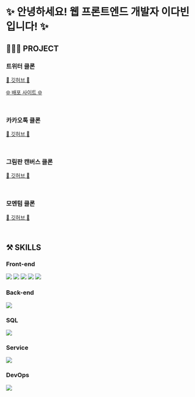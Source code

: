 <!-- ---------- ---------- ---------- 대제목 ---------- ---------- ---------- -->
<h1>✨ 안녕하세요! 웹 프론트엔드 개발자 이다빈 입니다! ✨</h1>


<h2> <b>👩🏻‍💻 PROJECT</b> </h2>
  <h3>트위터 클론</h3>
    <a href="https://github.com/Yeon-seong/react-nodebird">
      <p>🔗 깃허브 🔗</p>
    </a>
    <a href="http://nodebird.xyz/">
      <p>🌐 배포 사이트 🌐</p>
    </a>
<br>
  <h3>카카오톡 클론</h3>
    <a href="https://github.com/Yeon-seong/FrontEnd_Project/tree/master/kokoa_talk">
      <p>🔗 깃허브 🔗</p>
    </a>
<br>
  <h3>그림판 캔버스 클론</h3>
    <a href="https://github.com/Yeon-seong/FrontEnd_Project/tree/master/js_paint">
      <p>🔗 깃허브 🔗</p>
    </a>
<br>
  <h3>모멘텀 클론</h3>
    <a href="https://github.com/Yeon-seong/FrontEnd_Project/tree/master/js_momentum">
      <p>🔗 깃허브 🔗</p>
    </a>
<br>

<!-- ---------- ---------- ---------- 스킬 ---------- ---------- ---------- -->
<h2> <b>⚒️ SKILLS</b> </h2>
  <h3>Front-end</h3>
    <p>
      <!-- ---------- HTML5 스킬 아이콘 ---------- -->
      <img src="https://img.shields.io/badge/HTML5-E34F26?style=for-the-badge&logo=html5&logoColor=white"/>
      <!-- ---------- CSS3 스킬 아이콘 ---------- -->
      <img src="https://img.shields.io/badge/CSS3-1572B6?style=for-the-badge&logo=CSS3&logoColor=white">
      <!-- ---------- JavaScript 스킬 아이콘 ---------- -->
      <img src="https://img.shields.io/badge/JavaScript-F7DF1E?style=for-the-badge&logo=JavaScript&logoColor=white"/>
      <!-- ---------- React 스킬 아이콘 ---------- -->
      <img src="https://img.shields.io/badge/React-20232A?style=for-the-badge&logo=react&logoColor=61DAFB"/>
      <!-- ---------- Next.js 스킬 아이콘 ---------- -->
      <img src="https://img.shields.io/badge/Next.js-000?logo=nextdotjs&logoColor=fff&style=for-the-badge"/>
    </p>

  <h3>Back-end</h3>
    <p>
      <!-- ---------- Node.js 스킬 아이콘 ---------- -->
      <img src="https://img.shields.io/badge/Node.js-43853D?style=for-the-badge&logo=node.js&logoColor=white"/>
    </p>

  <h3>SQL</h3>
    <p>
      <!-- ---------- MySQL 스킬 아이콘 ---------- -->
      <img src="https://img.shields.io/badge/MySQL-005C84?style=for-the-badge&logo=mysql&logoColor=white"/>
    </p>

  <h3>Service</h3>
    <p>
      <!-- ---------- AWS 스킬 아이콘 ---------- -->
      <img src="https://img.shields.io/badge/Amazon_AWS-FF9900?style=for-the-badge&logo=amazonaws&logoColor=white"/>
    </p>

  <h3>DevOps</h3>
    <p>
      <!-- ---------- GitHub 스킬 아이콘 ---------- -->
      <img src="https://img.shields.io/badge/GitHub-100000?style=for-the-badge&logo=github&logoColor=white"/>
    </p>
